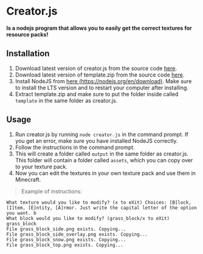 # Creator.js
**Is a nodejs program that allows you to easily get the correct textures for resource packs!**

## Installation
1. Download latest version of creator.js from the source code [here](creator.js).
2. Download latest version of template.zip from the source code [here](template.zip).
3. Install NodeJS from [here (https://nodejs.org/en/download)](https://nodejs.org/en/download/). Make sure to install the LTS version and to restart your computer after installing.
4. Extract template.zip and make sure to put the folder inside called `template` in the same folder as creator.js.

## Usage
1. Run creator.js by running ```node creator.js``` in the command prompt. If you get an error, make sure you have installed NodeJS correctly.
2. Follow the instructions in the command prompt.
3. This will create a folder called `output` in the same folder as creator.js. This folder will contain a folder called `assets`, which you can copy over to your texture pack.
4. Now you can edit the textures in your own texture pack and use them in Minecraft.

> Example of instructions:
```
What texture would you like to modify? (x to eXit) Choices: [B]lock, [I]tem, [E]ntity, [A]rmor. Just write the capital letter of the option you want. b
What block would you like to modify? (grass_block/x to eXit) grass_block
File grass_block_side.png exists. Copying...
File grass_block_side_overlay.png exists. Copying...
File grass_block_snow.png exists. Copying...
File grass_block_top.png exists. Copying...
```

